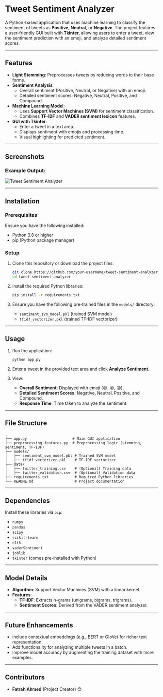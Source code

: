 # Tweet Sentiment Analyzer

A Python-based application that uses machine learning to classify the sentiment of tweets as **Positive**, **Neutral**, or **Negative**. The project features a user-friendly GUI built with **Tkinter**, allowing users to enter a tweet, view the sentiment prediction with an emoji, and analyze detailed sentiment scores.

---

## Features
- **Light Stemming**: Preprocesses tweets by reducing words to their base forms.
- **Sentiment Analysis**:
  - Overall sentiment (Positive, Neutral, or Negative) with an emoji.
  - Detailed sentiment scores: Negative, Neutral, Positive, and Compound.
- **Machine Learning Model**:
  - Uses **Support Vector Machines (SVM)** for sentiment classification.
  - Combines **TF-IDF** and **VADER sentiment lexicon** features.
- **GUI with Tkinter**:
  - Enter a tweet in a text area.
  - Displays sentiment with emojis and processing time.
  - Visual highlighting for predicted sentiment.

---

## Screenshots
### Example Output:
![Tweet Sentiment Analyzer](screenshot.png)

---

## Installation
### Prerequisites
Ensure you have the following installed:
- Python 3.8 or higher
- pip (Python package manager)

### Setup
1. Clone this repository or download the project files:
   ```bash
   git clone https://github.com/your-username/tweet-sentiment-analyzer.git
   cd tweet-sentiment-analyzer
   ```

2. Install the required Python libraries:
   ```bash
   pip install -r requirements.txt
   ```

3. Ensure you have the following pre-trained files in the `models/` directory:
   - `sentiment_svm_model.pkl` (trained SVM model)
   - `tfidf_vectorizer.pkl` (trained TF-IDF vectorizer)

---

## Usage
1. Run the application:
   ```bash
   python app.py
   ```

2. Enter a tweet in the provided text area and click **Analyze Sentiment**.

3. View:
   - **Overall Sentiment**: Displayed with emoji (😊, 😐, 😠).
   - **Detailed Sentiment Scores**: Negative, Neutral, Positive, and Compound.
   - **Response Time**: Time taken to analyze the sentiment.

---

## File Structure
```
.
├── app.py                     # Main GUI application
├── preprocessing_features.py  # Preprocessing logic (stemming, sentiment, TF-IDF)
├── models/
│   ├── sentiment_svm_model.pkl # Trained SVM model
│   ├── tfidf_vectorizer.pkl    # TF-IDF vectorizer
├── data/
│   ├── twitter_training.csv    # (Optional) Training data
│   ├── twitter_validation.csv  # (Optional) Validation data
├── requirements.txt            # Required Python libraries
└── README.md                   # Project documentation
```

---

## Dependencies
Install these libraries via `pip`:
- `numpy`
- `pandas`
- `scipy`
- `scikit-learn`
- `nltk`
- `vaderSentiment`
- `joblib`
- `tkinter` (comes pre-installed with Python)

---

## Model Details
- **Algorithm**: Support Vector Machines (SVM) with a linear kernel.
- **Features**:
  - **TF-IDF**: Extracts n-grams (unigrams, bigrams, trigrams).
  - **Sentiment Scores**: Derived from the VADER sentiment analyzer.

---

## Future Enhancements
- Include contextual embeddings (e.g., BERT or GloVe) for richer text representation.
- Add functionality for analyzing multiple tweets in a batch.
- Improve model accuracy by augmenting the training dataset with more examples.

---

## Contributors
- **Fatrah Ahmed** (Project Creator) 😊